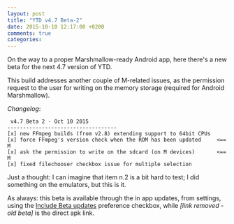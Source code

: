 ```yaml
---
layout: post
title: "YTD v4.7 Beta-2"
date: 2015-10-10 12:17:00 +0200
comments: true
categories: 
---
```

On the way to a proper Marshmallow-ready Android app, here there's a new beta for the next 4.7 version of YTD.

This build addresses another couple of M-related issues, 
as the permission request to the user for writing on the memory storage (required for Android Marshmallow).

*Changelog*:

     v4.7 Beta 2 - Oct 10 2015
    -----------------------------------
    [x] new FFmpeg builds (from v2.8) extending support to 64bit CPUs
    [x] force FFmpeg's version check when the ROM has been updated     <== M
    [x] ask the permission to write on the sdcard (on M devices)       <== M
    [x] fixed filechooser checkbox issue for multiple selection

Just a thought: I can imagine that item n.2 is a bit hard to test; I did something on the emulators, but this is it.

As always: this beta is available through the in app updates, from settings, using the [Include Beta updates](http://dentex.github.io/blog/2014-07-15/new-beta-program-again/) preference checkbox, while *[link removed - old beta]* is the direct apk link.
